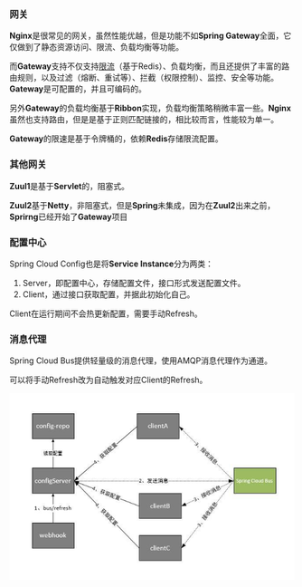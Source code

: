### 网关

**Nginx**是很常见的网关，虽然性能优越，但是功能不如**Spring Gateway**全面，它仅做到了静态资源访问、限流、负载均衡等功能。

而**Gateway**支持不仅支持[限流](http://www.ityouknow.com/springcloud/2019/01/26/spring-cloud-gateway-limit.html#限速路由器)（基于Redis）、负载均衡，而且还提供了丰富的路由规则，以及过滤（熔断、重试等）、拦截（权限控制）、监控、安全等功能。**Gateway**是可配置的，并且可编码的。

另外**Gateway**的负载均衡基于**Ribbon**实现，负载均衡策略稍微丰富一些。**Nginx**虽然也支持路由，但是是基于正则匹配链接的，相比较而言，性能较为单一。

**Gateway**的限速是基于令牌桶的，依赖**Redis**存储限流配置。



### 其他网关

**Zuul1**是基于**Servlet**的，阻塞式。

**Zuul2**基于**Netty**，非阻塞式，但是**Spring**未集成，因为在**Zuul2**出来之前，**Sprirng**已经开始了**Gateway**项目



### 配置中心

Spring Cloud Config也是将**Service Instance**分为两类：

1. Server，即配置中心，存储配置文件，接口形式发送配置文件。
2. Client，通过接口获取配置，并据此初始化自己。

Client在运行期间不会热更新配置，需要手动Refresh。



### 消息代理

Spring Cloud Bus提供轻量级的消息代理，使用AMQP消息代理作为通道。

可以将手动Refresh改为自动触发对应Client的Refresh。

![](../images/6/bus-processing.jpg)